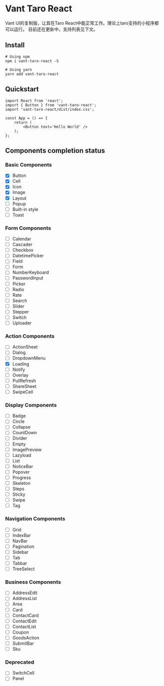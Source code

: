# **Vant Taro React**

Vant UI的复制版，让其在Taro React中能正常工作。理论上taro支持的小程序都可以运行。
目前还在更新中，支持列表见下文。

## Install

```text
# Using npm
npm i vant-taro-react -S

# Using yarn
yarn add vant-taro-react
```

## Quickstart

```text
import React from 'react';
import { Button } from 'vant-taro-react';
import 'vant-taro-react/dist/index.css';

const App = () => {
    return (
        <Button text='Hello World' />
    );
};
```

## Components completion status

### Basic Components

- [x] Button
- [x] Cell
- [x] Icon
- [x] Image
- [x] Layout
- [ ] Popup
- [ ] Built-in style
- [ ] Toast

### Form Components

- [ ] Calendar
- [ ] Cascader
- [ ] Checkbox
- [ ] DatetimePicker
- [ ] Field
- [ ] Form
- [ ] NumberKeyboard
- [ ] PasswordInput
- [ ] Picker
- [ ] Radio
- [ ] Rate
- [ ] Search
- [ ] Slider
- [ ] Stepper
- [ ] Switch
- [ ] Uploader

### Action Components

- [ ] ActionSheet
- [ ] Dialog
- [ ] DropdownMenu
- [x] Loading
- [ ] Notify
- [ ] Overlay
- [ ] PullRefresh
- [ ] ShareSheet
- [ ] SwipeCell

### Display Components

- [ ] Badge
- [ ] Circle
- [ ] Collapse
- [ ] CountDown
- [ ] Divider
- [ ] Empty
- [ ] ImagePreview
- [ ] Lazyload
- [ ] List
- [ ] NoticeBar
- [ ] Popover
- [ ] Progress
- [ ] Skeleton
- [ ] Steps
- [ ] Sticky
- [ ] Swipe
- [ ] Tag

### Navigation Components

- [ ] Grid
- [ ] IndexBar
- [ ] NavBar
- [ ] Pagination
- [ ] Sidebar
- [ ] Tab
- [ ] Tabbar
- [ ] TreeSelect

### Business Components

- [ ] AddressEdit
- [ ] AddressList
- [ ] Area
- [ ] Card
- [ ] ContactCard
- [ ] ContactEdit
- [ ] ContactList
- [ ] Coupon
- [ ] GoodsAction
- [ ] SubmitBar
- [ ] Sku

### Deprecated

- [ ] SwitchCell
- [ ] Panel
